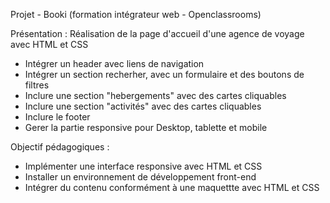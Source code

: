 Projet - Booki (formation intégrateur web - Openclassrooms)

Présentation : 
Réalisation de la page d'accueil d'une agence de voyage avec HTML et CSS

 - Intégrer un header avec liens de navigation
 - Intégrer un section recherher, avec un formulaire et des boutons de filtres
 - Inclure une section "hebergements" avec des cartes cliquables
 - Inclure une section "activités" avec des cartes cliquables
 - Inclure le footer
 - Gerer la partie responsive pour Desktop, tablette et mobile

Objectif pédagogiques :

 - Implémenter une interface responsive avec HTML et CSS
 - Installer un environnement de développement front-end
 - Intégrer du contenu conformément à une maquettte avec HTML et CSS

